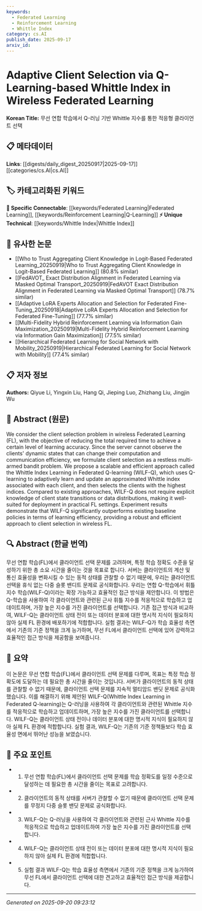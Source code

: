 ```yaml
---
keywords:
  - Federated Learning
  - Reinforcement Learning
  - Whittle Index
category: cs.AI
publish_date: 2025-09-17
arxiv_id:
---
```


<!-- KEYWORD_LINKING_METADATA:
{
  "processed_timestamp": "2025-09-22 23:02:12.797609",
  "vocabulary_version": "1.0",
  "selected_keywords": [
    "Federated Learning",
    "Reinforcement Learning",
    "Whittle Index"
  ],
  "rejected_keywords": [
    "Restless Multi-Armed Bandit"
  ],
  "similarity_scores": {
    "Federated Learning": 0.9,
    "Reinforcement Learning": 0.8,
    "Whittle Index": 0.75
  },
  "extraction_method": "AI_prompt_based",
  "budget_applied": true
}
-->

# Adaptive Client Selection via Q-Learning-based Whittle Index in Wireless Federated Learning

**Korean Title:** 무선 연합 학습에서 Q-러닝 기반 Whittle 지수를 통한 적응형 클라이언트 선택

## 📋 메타데이터

**Links**: [[digests/daily_digest_20250917|2025-09-17]]        [[categories/cs.AI|cs.AI]]

## 🏷️ 카테고리화된 키워드
**🔗 Specific Connectable**: [[keywords/Federated Learning|Federated Learning]], [[keywords/Reinforcement Learning|Q-Learning]]
**⚡ Unique Technical**: [[keywords/Whittle Index|Whittle Index]]

## 🔗 유사한 논문
- [[Who to Trust Aggregating Client Knowledge in Logit-Based Federated Learning_20250919|Who to Trust Aggregating Client Knowledge in Logit-Based Federated Learning]] (80.8% similar)
- [[FedAVOT_ Exact Distribution Alignment in Federated Learning via Masked Optimal Transport_20250919|FedAVOT Exact Distribution Alignment in Federated Learning via Masked Optimal Transport]] (78.7% similar)
- [[Adaptive LoRA Experts Allocation and Selection for Federated Fine-Tuning_20250918|Adaptive LoRA Experts Allocation and Selection for Federated Fine-Tuning]] (77.7% similar)
- [[Multi-Fidelity Hybrid Reinforcement Learning via Information Gain Maximization_20250919|Multi-Fidelity Hybrid Reinforcement Learning via Information Gain Maximization]] (77.5% similar)
- [[Hierarchical Federated Learning for Social Network with Mobility_20250919|Hierarchical Federated Learning for Social Network with Mobility]] (77.4% similar)

## 📋 저자 정보

**Authors:** Qiyue Li, Yingxin Liu, Hang Qi, Jieping Luo, Zhizhang Liu, Jingjin Wu

## 📄 Abstract (원문)

We consider the client selection problem in wireless Federated Learning (FL),
with the objective of reducing the total required time to achieve a certain
level of learning accuracy. Since the server cannot observe the clients'
dynamic states that can change their computation and communication efficiency,
we formulate client selection as a restless multi-armed bandit problem. We
propose a scalable and efficient approach called the Whittle Index Learning in
Federated Q-learning (WILF-Q), which uses Q-learning to adaptively learn and
update an approximated Whittle index associated with each client, and then
selects the clients with the highest indices. Compared to existing approaches,
WILF-Q does not require explicit knowledge of client state transitions or data
distributions, making it well-suited for deployment in practical FL settings.
Experiment results demonstrate that WILF-Q significantly outperforms existing
baseline policies in terms of learning efficiency, providing a robust and
efficient approach to client selection in wireless FL.

## 🔍 Abstract (한글 번역)

무선 연합 학습(FL)에서 클라이언트 선택 문제를 고려하며, 특정 학습 정확도 수준을 달성하기 위한 총 소요 시간을 줄이는 것을 목표로 합니다. 서버는 클라이언트의 계산 및 통신 효율성을 변화시킬 수 있는 동적 상태를 관찰할 수 없기 때문에, 우리는 클라이언트 선택을 휴식 없는 다중 슬롯 밴디트 문제로 공식화합니다. 우리는 연합 Q-학습에서 휘틀 지수 학습(WILF-Q)이라는 확장 가능하고 효율적인 접근 방식을 제안합니다. 이 방법은 Q-학습을 사용하여 각 클라이언트와 관련된 근사 휘틀 지수를 적응적으로 학습하고 업데이트하며, 가장 높은 지수를 가진 클라이언트를 선택합니다. 기존 접근 방식과 비교하여, WILF-Q는 클라이언트 상태 전이 또는 데이터 분포에 대한 명시적 지식이 필요하지 않아 실제 FL 환경에 배포하기에 적합합니다. 실험 결과는 WILF-Q가 학습 효율성 측면에서 기존의 기준 정책을 크게 능가하며, 무선 FL에서 클라이언트 선택에 있어 강력하고 효율적인 접근 방식을 제공함을 보여줍니다.

## 📝 요약

이 논문은 무선 연합 학습(FL)에서 클라이언트 선택 문제를 다루며, 목표는 특정 학습 정확도에 도달하는 데 필요한 총 시간을 줄이는 것입니다. 서버가 클라이언트의 동적 상태를 관찰할 수 없기 때문에, 클라이언트 선택 문제를 지속적 멀티암드 밴딧 문제로 공식화했습니다. 이를 해결하기 위해 제안된 WILF-Q(Whittle Index Learning in Federated Q-learning)는 Q-러닝을 사용하여 각 클라이언트와 관련된 Whittle 지수를 적응적으로 학습하고 업데이트하며, 가장 높은 지수를 가진 클라이언트를 선택합니다. WILF-Q는 클라이언트 상태 전이나 데이터 분포에 대한 명시적 지식이 필요하지 않아 실제 FL 환경에 적합합니다. 실험 결과, WILF-Q는 기존의 기준 정책들보다 학습 효율성 면에서 뛰어난 성능을 보였습니다.

## 🎯 주요 포인트

- 1. 무선 연합 학습(FL)에서 클라이언트 선택 문제를 학습 정확도를 일정 수준으로 달성하는 데 필요한 총 시간을 줄이는 목표로 고려합니다.

- 2. 클라이언트의 동적 상태를 서버가 관찰할 수 없기 때문에 클라이언트 선택 문제를 무정지 다중 슬롯 밴딧 문제로 공식화합니다.

- 3. WILF-Q는 Q-러닝을 사용하여 각 클라이언트와 관련된 근사 Whittle 지수를 적응적으로 학습하고 업데이트하여 가장 높은 지수를 가진 클라이언트를 선택합니다.

- 4. WILF-Q는 클라이언트 상태 전이 또는 데이터 분포에 대한 명시적 지식이 필요하지 않아 실제 FL 환경에 적합합니다.

- 5. 실험 결과 WILF-Q는 학습 효율성 측면에서 기존의 기준 정책을 크게 능가하여 무선 FL에서 클라이언트 선택에 대한 견고하고 효율적인 접근 방식을 제공합니다.

---

*Generated on 2025-09-20 09:23:12*